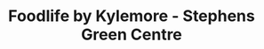 ---
title: "Foodlife by Kylemore - Stephens Green Centre"
address: "Stephen's Green Centre,, Grafton Street, Co. Dublin, Dublin 2"
tel: "+353 (0)18 14 0600"
county: "Dublin"
category: "Cafes"
type: "Content"
lat: "53.34181213378906"
lng: "-6.259962558746338"
---